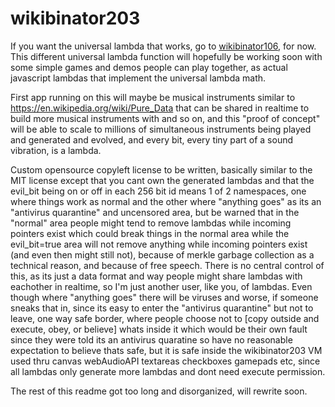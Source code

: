 # wikibinator203
If you want the universal lambda that works, go to <a href=https://github.com/benrayfield/wikibinator106>wikibinator106</a>, for now. This different universal lambda function will hopefully be working soon with some simple games and demos people can play together, as actual javascript lambdas that implement the universal lambda math.

First app running on this will maybe be musical instruments similar to https://en.wikipedia.org/wiki/Pure_Data that can be shared in realtime to build more musical instruments with and so on, and this "proof of concept" will be able to scale to millions of simultaneous instruments being played and generated and evolved, and every bit, every tiny part of a sound vibration, is a lambda.

Custom opensource copyleft license to be written, basically similar to the MIT license except that you cant own the generated lambdas and that the evil_bit being on or off in each 256 bit id means 1 of 2 namespaces, one where things work as normal and the other where "anything goes" as its an "antivirus quarantine" and uncensored area, but be warned that in the "normal" area people might tend to remove lambdas while incoming pointers exist which could break things in the normal area while the evil_bit=true area will not remove anything while incoming pointers exist (and even then might still not), because of merkle garbage collection as a technical reason, and because of free speech. There is no central control of this, as its just a data format and way people might share lambdas with eachother in realtime, so I'm just another user, like you, of lambdas. Even though where "anything goes" there will be viruses and worse, if someone sneaks that in, since its easy to enter the "antivirus quarantine" but not to leave, one way safe border, where people choose not to [copy outside and execute, obey, or believe] whats inside it which would be their own fault since they were told its an antivirus quaratine so have no reasonable expectation to believe thats safe, but it is safe inside the wikibinator203 VM used thru canvas webAudioAPI textareas checkboxes gamepads etc, since all lambdas only generate more lambdas and dont need execute permission.

The rest of this readme got too long and disorganized, will rewrite soon.
